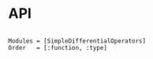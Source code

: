 # API
```@index
```

```@autodocs
Modules = [SimpleDifferentialOperators]
Order   = [:function, :type]
```